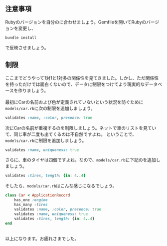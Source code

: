 ## 注意事項
Rubyのバージョンを自分のに合わせましょう。Gemfileを開いてRubyのバージョンを変更し、
```
bundle install
```
で反映させましょう。

## 制限
ここまでどうやって1対1と1対多の関係性を見てきました。しかし、ただ関係性を持っただけでは面白くないので、データに制限をつけてより現実的なデータベースを作りましょう。<br>
<br>
最初にCarの名前および色が定義されていないという状況を防ぐために<code>models/car.rb</code>に次の制限を追加しましょう。
```ruby
validates :name, :color, presence: true
```
次にCarの名前が重複するのを制限しましょう。ネットで車のリストを見ていて、同じ車が二度も出てくるのは不自然ですよね。
ということで、<code>models/car.rb</code>に制限を追加しましょう。
```ruby
validates :name, uniqueness: true
```
さらに、車のタイヤは四個ですよね。なので、<code>models/car.rb</code>に下記のを追加しましょう。
```ruby
validates :tires, length: {in: 4..4}
```
そしたら、<code>models/car.rb</code>はこんな感じになるでしょう。<br>
```ruby
class Car < ApplicationRecord
    has_one :engine
    has_many :tires
    validates :name, :color, presence: true
    validates :name, uniqueness: true
    validates :tires, length: {in: 4..4}
end
```
<br>
以上になります。お疲れさまでした。
